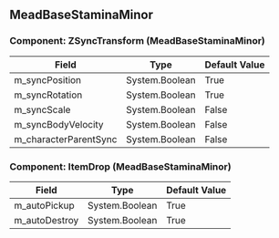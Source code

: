 ## MeadBaseStaminaMinor

### Component: ZSyncTransform (MeadBaseStaminaMinor)

|Field|Type|Default Value|
|-----|----|-------------|
|m_syncPosition|System.Boolean|True|
|m_syncRotation|System.Boolean|True|
|m_syncScale|System.Boolean|False|
|m_syncBodyVelocity|System.Boolean|False|
|m_characterParentSync|System.Boolean|False|

### Component: ItemDrop (MeadBaseStaminaMinor)

|Field|Type|Default Value|
|-----|----|-------------|
|m_autoPickup|System.Boolean|True|
|m_autoDestroy|System.Boolean|True|

